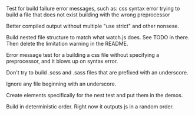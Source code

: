 Test for build failure error messages, such as:
  css syntax error
  trying to build a file that does not exist
  building with the wrong preprocessor

Better compiled output without multiple "use strict" and other nonsese.

Build nested file structure to match what watch.js does. See TODO in there.
  Then delete the limitation warning in the README.

Error message test for a building a css file without specifying a preprocessor,
and it blows up on syntax error.

Don't try to build .scss and .sass files that are prefixed with an underscore.

Ignore any file beginning with an underscore.

Create elements specifically for the nest test and put them in the demos.

Build in deterministic order. Right now it outputs js in a random order.
